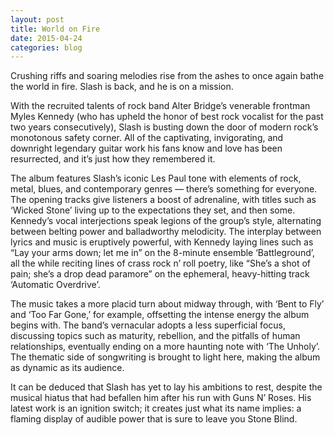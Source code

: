 ```yaml
---
layout: post
title: World on Fire
date: 2015-04-24
categories: blog
---
```

Crushing riffs and soaring melodies rise from the ashes to once again bathe the world in fire. Slash is back, and he is on a mission.

With the recruited talents of rock band Alter Bridge’s venerable frontman Myles Kennedy (who has upheld the honor of best rock vocalist for the past two years consecutively), Slash is busting down the door of modern rock’s monotonous safety corner. All of the captivating, invigorating, and downright legendary guitar work his fans know and love has been resurrected, and it’s just how they remembered it.

The album features Slash’s iconic Les Paul tone with elements of rock, metal, blues, and contemporary genres — there’s something for everyone. The opening tracks give listeners a boost of adrenaline, with titles such as ‘Wicked Stone’ living up to the expectations they set, and then some. Kennedy’s vocal interjections speak legions of the group’s style, alternating between belting power and balladworthy melodicity. The interplay between lyrics and music is eruptively powerful, with Kennedy laying lines such as “Lay your arms down; let me in” on the 8-minute ensemble ‘Battleground’, all the while reciting lines of crass rock n’ roll poetry, like “She’s a shot of pain; she’s a drop dead paramore” on the ephemeral, heavy-hitting track ‘Automatic Overdrive’.

The music takes a more placid turn about midway through, with ‘Bent to Fly’ and ‘Too Far Gone,’ for example, offsetting the intense energy the album begins with. The band’s vernacular adopts a less superficial focus, discussing topics such as maturity, rebellion, and the pitfalls of human relationships, eventually ending on a more haunting note with ‘The Unholy’. The thematic side of songwriting is brought to light here, making the album as dynamic as its audience.

It can be deduced that Slash has yet to lay his ambitions to rest, despite the musical hiatus that had befallen him after his run with Guns N’ Roses. His latest work is an ignition switch; it creates just what its name implies: a flaming display of audible power that is sure to leave you Stone Blind.